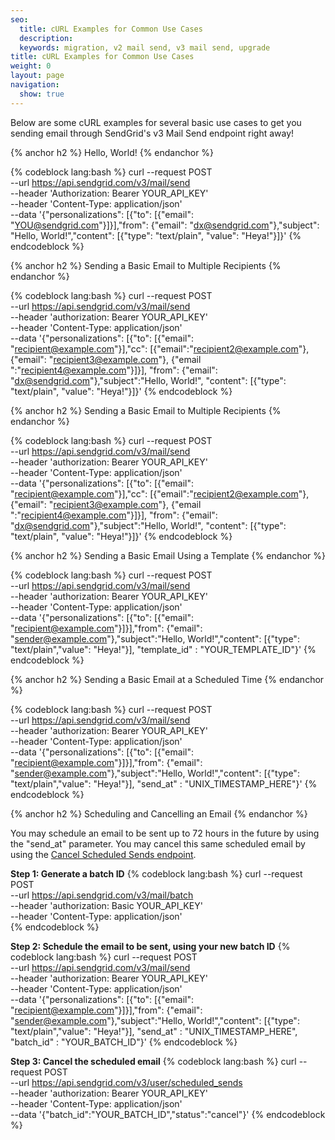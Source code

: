 ```yaml
---
seo:
  title: cURL Examples for Common Use Cases
  description:
  keywords: migration, v2 mail send, v3 mail send, upgrade
title: cURL Examples for Common Use Cases
weight: 0
layout: page
navigation:
  show: true
---
```


Below are some cURL examples for several basic use cases to get you sending email through SendGrid's v3 Mail Send endpoint right away!

{% anchor h2 %}
Hello, World!
{% endanchor %}

{% codeblock lang:bash %}
curl --request POST \
  --url https://api.sendgrid.com/v3/mail/send \
  --header 'Authorization: Bearer YOUR_API_KEY' \
  --header 'Content-Type: application/json' \
  --data '{"personalizations": [{"to": [{"email": "YOU@sendgrid.com"}]}],"from": {"email": "dx@sendgrid.com"},"subject": "Hello, World!","content": [{"type": "text/plain", "value": "Heya!"}]}'
{% endcodeblock %}

{% anchor h2 %}
Sending a Basic Email to Multiple Recipients
{% endanchor %}

{% codeblock lang:bash %}
curl --request POST \
  --url https://api.sendgrid.com/v3/mail/send \
  --header 'authorization: Bearer YOUR_API_KEY' \
  --header 'Content-Type: application/json' \
  --data '{"personalizations": [{"to": [{"email": "recipient@example.com"}],"cc": [{"email":"recipient2@example.com"}, {"email": "recipient3@example.com"}, {"email ":"recipient4@example.com"}]}], "from": {"email": "dx@sendgrid.com"},"subject":"Hello, World!", "content": [{"type": "text/plain", "value": "Heya!"}]}'
{% endcodeblock %}

{% anchor h2 %}
Sending a Basic Email to Multiple Recipients
{% endanchor %}

{% codeblock lang:bash %}
curl --request POST \
  --url https://api.sendgrid.com/v3/mail/send \
  --header 'authorization: Bearer YOUR_API_KEY' \
  --header 'Content-Type: application/json' \
  --data '{"personalizations": [{"to": [{"email": "recipient@example.com"}],"cc": [{"email":"recipient2@example.com"}, {"email": "recipient3@example.com"}, {"email ":"recipient4@example.com"}]}], "from": {"email": "dx@sendgrid.com"},"subject":"Hello, World!", "content": [{"type": "text/plain", "value": "Heya!"}]}'
{% endcodeblock %}

{% anchor h2 %}
Sending a Basic Email Using a Template
{% endanchor %}

{% codeblock lang:bash %}
curl --request POST \
  --url https://api.sendgrid.com/v3/mail/send \
  --header 'authorization: Bearer YOUR_API_KEY' \
  --header 'Content-Type: application/json' \
  --data '{"personalizations": [{"to": [{"email": "recipient@example.com"}]}],"from": {"email": "sender@example.com"},"subject":"Hello, World!","content": [{"type": "text/plain","value": "Heya!"}], "template_id" : "YOUR_TEMPLATE_ID"}'
{% endcodeblock %}

{% anchor h2 %}
Sending a Basic Email at a Scheduled Time
{% endanchor %}

{% codeblock lang:bash %}
curl --request POST \
  --url https://api.sendgrid.com/v3/mail/send \
  --header 'authorization: Bearer YOUR_API_KEY' \
  --header 'Content-Type: application/json' \
  --data '{"personalizations": [{"to": [{"email": "recipient@example.com"}]}],"from": {"email": "sender@example.com"},"subject":"Hello, World!","content": [{"type": "text/plain","value": "Heya!"}], "send_at" : "UNIX_TIMESTAMP_HERE"}'
{% endcodeblock %}

{% anchor h2 %}
Scheduling and Cancelling an Email
{% endanchor %}

You may schedule an email to be sent up to 72 hours in the future by using the "send_at" parameter. You may cancel this same scheduled email by using the [Cancel Scheduled Sends endpoint]({{root_url}}/API_Reference/Web_API_v3/cancel_schedule_send.html).

**Step 1: Generate a batch ID**
{% codeblock lang:bash %}
curl --request POST \
  --url https://api.sendgrid.com/v3/mail/batch \
  --header 'authorization: Basic YOUR_API_KEY' \
  --header 'Content-Type: application/json' \
{% endcodeblock %}

**Step 2: Schedule the email to be sent, using your new batch ID**
{% codeblock lang:bash %}
curl --request POST \
  --url https://api.sendgrid.com/v3/mail/send \
  --header 'authorization: Bearer YOUR_API_KEY' \
  --header 'Content-Type: application/json' \
  --data '{"personalizations": [{"to": [{"email": "recipient@example.com"}]}],"from": {"email": "sender@example.com"},"subject":"Hello, World!","content": [{"type": "text/plain","value": "Heya!"}], "send_at" : "UNIX_TIMESTAMP_HERE", "batch_id" : "YOUR_BATCH_ID"}'
{% endcodeblock %}

**Step 3: Cancel the scheduled email**
{% codeblock lang:bash %}
curl --request POST \
  --url https://api.sendgrid.com/v3/user/scheduled_sends \
  --header 'authorization: Bearer YOUR_API_KEY' \
  --header 'Content-Type: application/json' \
  --data '{"batch_id":"YOUR_BATCH_ID","status":"cancel"}'
{% endcodeblock %}

